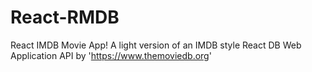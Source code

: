 # React-RMDB
React IMDB Movie App!
A light version of an IMDB style React DB Web Application 
API by 'https://www.themoviedb.org'
